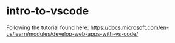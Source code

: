 # intro-to-vscode
Following the tutorial found here: https://docs.microsoft.com/en-us/learn/modules/develop-web-apps-with-vs-code/ 
